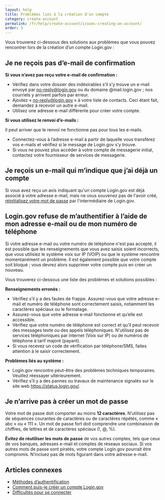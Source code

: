 ```yaml
---
layout: help
title: Problèmes liés à la création d'un compte
category: create-account
permalink: /fr/help/create-account/issues-creating-an-account/
order: 3
---
```


Vous trouverez ci-dessous des solutions aux problèmes que vous pouvez rencontrer lors de la création d’un compte Login.gov :

## Je ne reçois pas d’e-mail de confirmation

**Si vous n’avez pas reçu votre e-mail de confirmation :**  

- Vérifiez dans votre dossier des indésirables s’il s’y trouve un e-mail envoyé par no-reply@login.gov ou du domaine @mail.login.gov ; nos courriels y arrivent parfois par erreur.
- Ajoutez « no-reply@login.gov » à votre liste de contacts. Ceci étant fait, demandez à recevoir un autre e-mail.
- Utilisez une adresse e-mail différente pour créer votre compte.

**Si vous utilisez le renvoi d’e-mails :**

Il peut arriver que le renvoi ne fonctionne pas pour tous les e-mails.  
- Connectez-vous à l’adresse e-mail à partir de laquelle vous transférez vos e-mails et vérifiez si le message de Login.gov s’y trouve.
- Si vous ne pouvez plus accéder à votre compte de messagerie initial, contactez votre fournisseur de services de messagerie.

## Je reçois un e-mail qui m’indique que j’ai déjà un compte

Si vous avez reçu un avis indiquant qu'un compte Login.gov est déjà associé à votre adresse e-mail, mais ne vous souvenez pas de l'avoir créé, [réinitialisez votre mot de passe](/fr/help/trouble-signing-in/forgot-your-password/) par l'intermédiaire de Login.gov.

## Login.gov refuse de m’authentifier à l’aide de mon adresse e-mail ou de mon numéro de téléphone

Si votre adresse e-mail ou votre numéro de téléphone n'est pas accepté, il est possible que les renseignements que vous avez saisis soient incorrects, que vous utilisiez le système voix sur IP (VOIP) ou que le système rencontre momentanément un problème. Il est également possible que votre compte soit bloqué ; vous devrez alors supprimer votre compte puis en créer un nouveau.

Vous trouverez ci-dessous une liste des problèmes et solutions possibles :

**Renseignements erronés :**  

- Vérifiez s’il y a des fautes de frappe. Assurez-vous que votre adresse e-mail et numéro de téléphone sont correctement saisis, notamment les caractères spéciaux ou le formatage.
- Assurez-vous que votre adresse e-mail fonctionne et qu’elle est accessible.
- Vérifiez que votre numéro de téléphone est correct et qu’il peut recevoir des messages texte ou des appels téléphoniques. N'utilisez pas de services téléphoniques par internet (Voix sur IP) ou de numéros de téléphone à tarif majoré (payant).
- Si vous recevez un code de vérification par téléphone/SMS, faites attention à le saisir correctement.

**Problèmes liés au système :**  

- Login.gov rencontre peut-être des problèmes techniques temporaires. Veuillez réessayer ultérieurement.
- Vérifiez s’il y a des pannes ou travaux de maintenance signalés sur le site web <https://status.login.gov/>.

## Je n’arrive pas à créer un mot de passe

Votre mot de passe doit comporter au moins **12 caractères**. N’utilisez pas de séquences courantes de caractères ou de caractères répétés, comme « abc » ou « 111 ». Un mot de passe fort doit comprendre une combinaison de chiffres, de lettres et de caractères spéciaux (!, @, %).

**Évitez de réutiliser les mots de passe** de vos autres comptes, tels que ceux de vos banques, adresses e-mail et comptes de réseaux sociaux. Si vos autres mots de passe sont piratés, votre compte Login.gov pourrait être compromis. N’incluez pas de mots figurant dans votre adresse e-mail.


## Articles connexes

* [Méthodes d’authentification](/fr/help/create-account/authentication-methods/)
* [Comment puis-je créer un compte Login.gov](/fr/help/create-account/how-do-i-create-an-account/)
* [Difficultés pour se connecter](/fr/help/trouble-signing-in/overview/)
